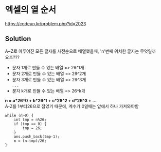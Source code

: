 # 엑셀의 열 순서
https://codeup.kr/problem.php?id=2023

## Solution
A~Z로 이루어진 모든 글자를 사전순으로 배열했을때, 'n'번째 위치한 글자는 무엇일까요호???  
- 문자 1개로 만들 수 있는 배열 => 26^1개
- 문자 2개로 만들 수 있는 배열 => 26^2개
- 문자 3개로 만들 수 있는 배열 => 26^3개  
 . . . 
- 문자 k개로 만들 수 있는 배열 => 26^k개  
  
**n = a\*26^0 + b\*26^1 + c\*26^2 + d\*26^3 + ...**  
A-Z를 1부터26으로 잡았기 때문에, 계수가 0일때는 앞에서 하나 가져와야함
~~~
while (n>0) {
    int tmp = n%26;
    if (tmp == 0) {
        tmp = 26;
    }
    ans.push_back(tmp-1);
    n = (n-tmp)/26;
}
~~~
